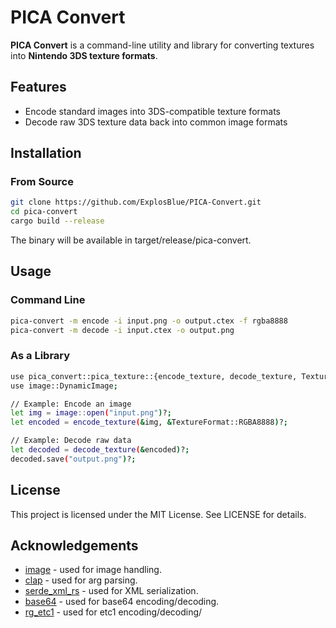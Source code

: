 # PICA Convert

**PICA Convert** is a command-line utility and library for converting textures into
**Nintendo 3DS texture formats**.

## Features

- Encode standard images into 3DS-compatible texture formats  
- Decode raw 3DS texture data back into common image formats  

## Installation

### From Source
```sh
git clone https://github.com/ExplosBlue/PICA-Convert.git
cd pica-convert
cargo build --release
```

The binary will be available in target/release/pica-convert.

## Usage

### Command Line
```sh
pica-convert -m encode -i input.png -o output.ctex -f rgba8888
pica-convert -m decode -i input.ctex -o output.png
```

### As a Library
```sh
use pica_convert::pica_texture::{encode_texture, decode_texture, TextureFormat};
use image::DynamicImage;

// Example: Encode an image
let img = image::open("input.png")?;
let encoded = encode_texture(&img, &TextureFormat::RGBA8888)?;

// Example: Decode raw data
let decoded = decode_texture(&encoded)?;
decoded.save("output.png")?;
```

## License
This project is licensed under the MIT License.
See LICENSE for details.

## Acknowledgements
- [image](https://crates.io/crates/image) - used for image handling.
- [clap](https://crates.io/crates/clap) - used for arg parsing.
- [serde_xml_rs](https://crates.io/crates/serde_xml_rs) - used for XML serialization.
- [base64](https://crates.io/crates/base64) - used for base64 encoding/decoding.
- [rg_etc1](https://github.com/richgel999/rg-etc1) - used for etc1 encoding/decoding/
